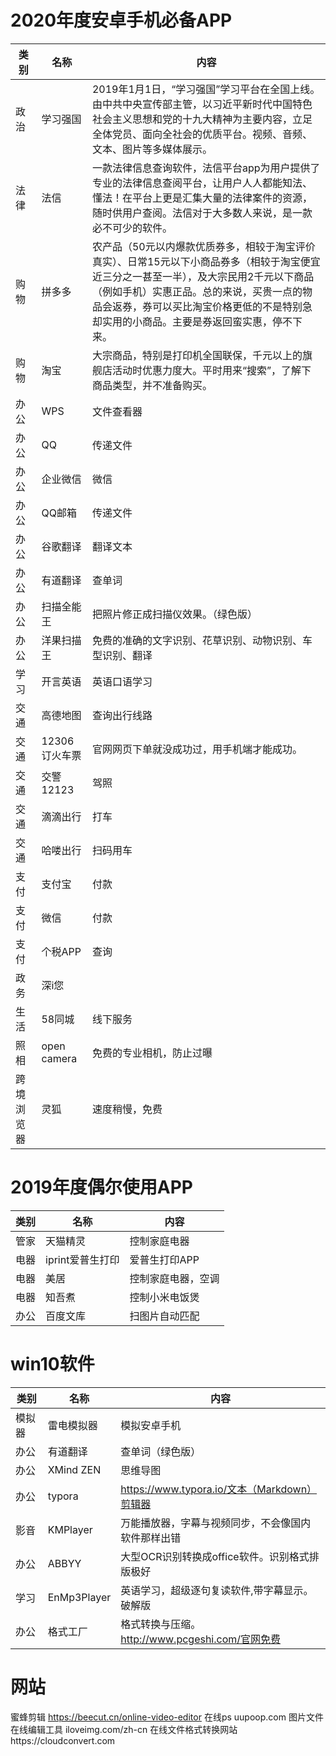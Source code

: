 # 2020年度安卓手机必备APP

类别|名称|内容
---|---|---
政治|学习强国|2019年1月1日，“学习强国”学习平台在全国上线。由中共中央宣传部主管，以习近平新时代中国特色社会主义思想和党的十九大精神为主要内容，立足全体党员、面向全社会的优质平台。视频、音频、文本、图片等多媒体展示。
法律|法信|一款法律信息查询软件，法信平台app为用户提供了专业的法律信息查阅平台，让用户人人都能知法、懂法！在平台上更是汇集大量的法律案件的资源，随时供用户查阅。法信对于大多数人来说，是一款必不可少的软件。
购物|拼多多|农产品（50元以内爆款优质券多，相较于淘宝评价真实）、日常15元以下小商品券多（相较于淘宝便宜近三分之一甚至一半），及大宗民用2千元以下商品（例如手机）实惠正品。总的来说，买贵一点的物品会返券，券可以买比淘宝价格更低的不是特别急却实用的小商品。主要是券返回蛮实惠，停不下来。
购物|淘宝|大宗商品，特别是打印机全国联保，千元以上的旗舰店活动时优惠力度大。平时用来“搜索”，了解下商品类型，并不准备购买。
办公|WPS|文件查看器
办公|QQ|传递文件
办公|企业微信|微信
办公|QQ邮箱|传递文件
办公|谷歌翻译|翻译文本
办公|有道翻译|查单词
办公|扫描全能王|把照片修正成扫描仪效果。（绿色版）
办公|洋果扫描王|免费的准确的文字识别、花草识别、动物识别、车型识别、翻译
学习|开言英语|英语口语学习
交通|高德地图|查询出行线路
交通|12306订火车票|官网网页下单就没成功过，用手机端才能成功。
交通|交警12123|驾照
交通|滴滴出行|打车
交通|哈喽出行|扫码用车
支付|支付宝|付款
支付|微信|付款
支付|个税APP|查询
政务|深i您|
生活|58同城|线下服务
照相|open camera|免费的专业相机，防止过曝
跨境浏览器|灵狐|速度稍慢，免费

# 2019年度偶尔使用APP

类别|名称|内容
---|---|---
管家|天猫精灵|控制家庭电器
电器|iprint爱普生打印|爱普生打印APP
电器|美居|控制家庭电器，空调
电器|知吾煮|控制小米电饭煲
办公|百度文库|扫图片自动匹配


# win10软件

类别|名称|内容
---|---|---
模拟器|雷电模拟器|模拟安卓手机
办公|有道翻译|查单词（绿色版）
办公|XMind ZEN|思维导图
办公|typora|https://www.typora.io/文本（Markdown）剪辑器
影音|KMPlayer|万能播放器，字幕与视频同步，不会像国内软件那样出错
办公|ABBYY|大型OCR识别转换成office软件。识别格式排版极好
学习|EnMp3Player |英语学习，超级逐句复读软件,带字幕显示。破解版
办公|格式工厂|格式转换与压缩。http://www.pcgeshi.com/官网免费

# 网站

蜜蜂剪辑 https://beecut.cn/online-video-editor
在线ps uupoop.com
图片文件在线编辑工具 iloveimg.com/zh-cn
在线文件格式转换网站https://cloudconvert.com